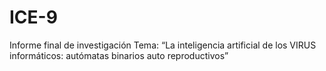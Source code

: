 # ICE-9
Informe final de investigación
Tema:
“La inteligencia artificial de los VIRUS informáticos: autómatas binarios auto reproductivos”

